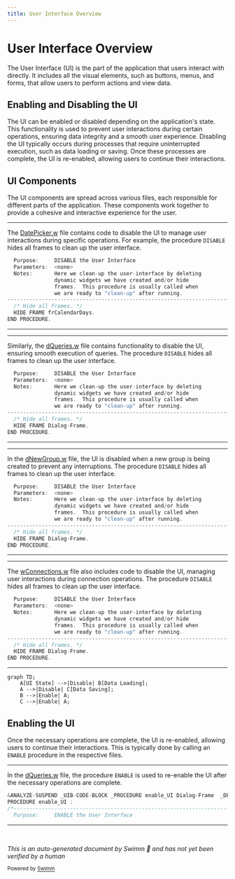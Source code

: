 ```yaml
---
title: User Interface Overview
---
```

# User Interface Overview

The User Interface (UI) is the part of the application that users interact with directly. It includes all the visual elements, such as buttons, menus, and forms, that allow users to perform actions and view data.

## Enabling and Disabling the UI

The UI can be enabled or disabled depending on the application's state. This functionality is used to prevent user interactions during certain operations, ensuring data integrity and a smooth user experience. Disabling the UI typically occurs during processes that require uninterrupted execution, such as data loading or saving. Once these processes are complete, the UI is re-enabled, allowing users to continue their interactions.

## UI Components

The UI components are spread across various files, each responsible for different parts of the application. These components work together to provide a cohesive and interactive experience for the user.

<SwmSnippet path="/DatePicker.w" line="602">

---

The <SwmPath>[DatePicker.w](DatePicker.w)</SwmPath> file contains code to disable the UI to manage user interactions during specific operations. For example, the procedure <SwmToken path="DatePicker.w" pos="602:4:4" line-data="  Purpose:     DISABLE the User Interface">`DISABLE`</SwmToken> hides all frames to clean up the user interface.

```c
  Purpose:     DISABLE the User Interface
  Parameters:  <none>
  Notes:       Here we clean-up the user-interface by deleting
               dynamic widgets we have created and/or hide 
               frames.  This procedure is usually called when
               we are ready to "clean-up" after running.
------------------------------------------------------------------------------*/
  /* Hide all frames. */
  HIDE FRAME frCalendarDays.
END PROCEDURE.
```

---

</SwmSnippet>

<SwmSnippet path="/dQueries.w" line="567">

---

Similarly, the <SwmPath>[dQueries.w](dQueries.w)</SwmPath> file contains functionality to disable the UI, ensuring smooth execution of queries. The procedure <SwmToken path="dQueries.w" pos="567:4:4" line-data="  Purpose:     DISABLE the User Interface">`DISABLE`</SwmToken> hides all frames to clean up the user interface.

```c
  Purpose:     DISABLE the User Interface
  Parameters:  <none>
  Notes:       Here we clean-up the user-interface by deleting
               dynamic widgets we have created and/or hide 
               frames.  This procedure is usually called when
               we are ready to "clean-up" after running.
------------------------------------------------------------------------------*/
  /* Hide all frames. */
  HIDE FRAME Dialog-Frame.
END PROCEDURE.
```

---

</SwmSnippet>

<SwmSnippet path="/dNewGroup.w" line="195">

---

In the <SwmPath>[dNewGroup.w](dNewGroup.w)</SwmPath> file, the UI is disabled when a new group is being created to prevent any interruptions. The procedure <SwmToken path="dNewGroup.w" pos="195:4:4" line-data="  Purpose:     DISABLE the User Interface">`DISABLE`</SwmToken> hides all frames to clean up the user interface.

```c
  Purpose:     DISABLE the User Interface
  Parameters:  <none>
  Notes:       Here we clean-up the user-interface by deleting
               dynamic widgets we have created and/or hide 
               frames.  This procedure is usually called when
               we are ready to "clean-up" after running.
------------------------------------------------------------------------------*/
  /* Hide all frames. */
  HIDE FRAME Dialog-Frame.
END PROCEDURE.
```

---

</SwmSnippet>

<SwmSnippet path="/wConnections.w" line="990">

---

The <SwmPath>[wConnections.w](wConnections.w)</SwmPath> file also includes code to disable the UI, managing user interactions during connection operations. The procedure <SwmToken path="wConnections.w" pos="990:4:4" line-data="  Purpose:     DISABLE the User Interface">`DISABLE`</SwmToken> hides all frames to clean up the user interface.

```c
  Purpose:     DISABLE the User Interface
  Parameters:  <none>
  Notes:       Here we clean-up the user-interface by deleting
               dynamic widgets we have created and/or hide 
               frames.  This procedure is usually called when
               we are ready to "clean-up" after running.
------------------------------------------------------------------------------*/
  /* Hide all frames. */
  HIDE FRAME Dialog-Frame.
END PROCEDURE.
```

---

</SwmSnippet>

```mermaid
graph TD;
    A[UI State] -->|Disable| B[Data Loading];
    A -->|Disable| C[Data Saving];
    B -->|Enable| A;
    C -->|Enable| A;
```

## Enabling the UI

Once the necessary operations are complete, the UI is re-enabled, allowing users to continue their interactions. This is typically done by calling an <SwmToken path="dQueries.w" pos="581:21:21" line-data="&amp;ANALYZE-SUSPEND _UIB-CODE-BLOCK _PROCEDURE enable_UI Dialog-Frame  _DEFAULT-ENABLE">`ENABLE`</SwmToken> procedure in the respective files.

<SwmSnippet path="/dQueries.w" line="581">

---

In the <SwmPath>[dQueries.w](dQueries.w)</SwmPath> file, the procedure <SwmToken path="dQueries.w" pos="581:21:21" line-data="&amp;ANALYZE-SUSPEND _UIB-CODE-BLOCK _PROCEDURE enable_UI Dialog-Frame  _DEFAULT-ENABLE">`ENABLE`</SwmToken> is used to re-enable the UI after the necessary operations are complete.

```c
&ANALYZE-SUSPEND _UIB-CODE-BLOCK _PROCEDURE enable_UI Dialog-Frame  _DEFAULT-ENABLE
PROCEDURE enable_UI :
/*------------------------------------------------------------------------------
  Purpose:     ENABLE the User Interface
```

---

</SwmSnippet>

&nbsp;

*This is an auto-generated document by Swimm 🌊 and has not yet been verified by a human*

<SwmMeta version="3.0.0" repo-id="Z2l0aHViJTNBJTNBRGF0YURpZ2dlciUzQSUzQVBBUFA5Mg==" repo-name="DataDigger"><sup>Powered by [Swimm](/)</sup></SwmMeta>
